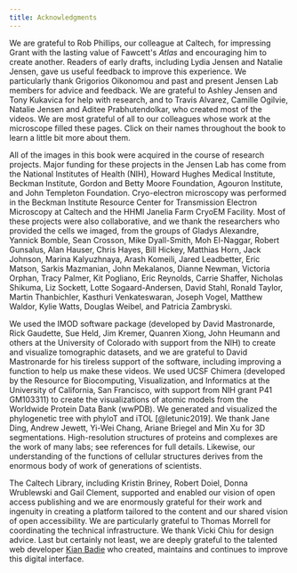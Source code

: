 ```yaml
---
title: Acknowledgments
---
```

We are grateful to Rob Phillips, our colleague at Caltech, for impressing Grant with the lasting value of Fawcett's *Atlas* and encouraging him to create another. Readers of early drafts, including Lydia Jensen and Natalie Jensen, gave us useful feedback to improve this experience. We particularly thank Grigorios Oikonomou and past and present Jensen Lab members for advice and feedback. We are grateful to Ashley Jensen and Tony Kukavica for help with research, and to Travis Alvarez, Camille Ogilvie, Natalie Jensen and Aditee Prabhutendolkar, who created most of the videos. We are most grateful of all to our colleagues whose work at the microscope filled these pages. Click on their names throughout the book to learn a little bit more about them.

All of the images in this book were acquired in the course of research projects. Major funding for these projects in the Jensen Lab has come from the National Institutes of Health (NIH), Howard Hughes Medical Institute, Beckman Institute, Gordon and Betty Moore Foundation, Agouron Institute, and John Templeton Foundation. Cryo-electron microscopy was performed in the Beckman Institute Resource Center for Transmission Electron Microscopy at Caltech and the HHMI Janelia Farm CryoEM Facility. Most of these projects were also collaborative, and we thank the researchers who provided the cells we imaged, from the groups of Gladys Alexandre, Yannick Bomble, Sean Crosson, Mike Dyall-Smith, Moh El-Naggar, Robert Gunsalus, Alan Hauser, Chris Hayes, Bill Hickey, Matthias Horn, Jack Johnson, Marina Kalyuzhnaya, Arash Komeili, Jared Leadbetter, Eric Matson, Sarkis Mazmanian, John Mekalanos, Dianne Newman, Victoria Orphan, Tracy Palmer, Kit Pogliano, Eric Reynolds, Carrie Shaffer, Nicholas Shikuma, Liz Sockett, Lotte Sogaard-Andersen, David Stahl, Ronald Taylor, Martin Thanbichler, Kasthuri Venkateswaran, Joseph Vogel, Matthew Waldor, Kylie Watts, Douglas Weibel, and Patricia Zambryski.

We used the IMOD software package (developed by David Mastronarde, Rick Gaudette, Sue Held, Jim Kremer, Quanren Xiong, John Heumann and others at the University of Colorado with support from the NIH) to create and visualize tomographic datasets, and we are grateful to David Mastronarde for his tireless support of the software, including improving a function to help us make these videos. We used UCSF Chimera (developed by the Resource for Biocomputing, Visualization, and Informatics at the University of California, San Francisco, with support from NIH grant P41 GM103311) to create the visualizations of atomic models from the Worldwide Protein Data Bank (wwPDB). We generated and visualized the phylogenetic tree with phyloT and iTOL [@letunic2019]. We thank Jane Ding, Andrew Jewett, Yi-Wei Chang, Ariane Briegel and Min Xu for 3D segmentations. High-resolution structures of proteins and complexes are the work of many labs; see references for full details. Likewise, our understanding of the functions of cellular structures derives from the enormous body of work of generations of scientists.

The Caltech Library, including Kristin Briney, Robert Doiel, Donna Wrublewski and Gail Clement, supported and enabled our vision of open access publishing and we are enormously grateful for their work and ingenuity in creating a platform tailored to the content and our shared vision of open accessibility. We are particularly grateful to Thomas Morrell for coordinating the technical infrastructure. We thank Vicki Chiu for design advice. Last but certainly not least, we are deeply grateful to the talented web developer <a href="https://www.linkedin.com/in/kian-badie-1b8829151/" target="_blank">Kian Badie</a> who created, maintains and continues to improve this digital interface.
